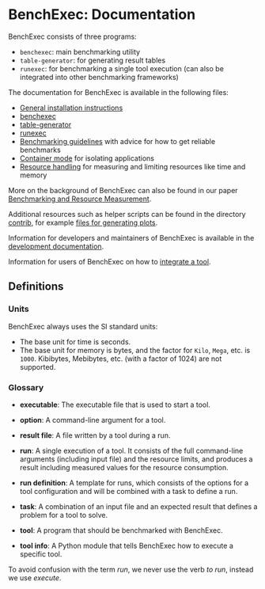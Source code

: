 # BenchExec: Documentation

BenchExec consists of three programs:

- `benchexec`: main benchmarking utility
- `table-generator`: for generating result tables
- `runexec`: for benchmarking a single tool execution (can also be integrated into other benchmarking frameworks)

The documentation for BenchExec is available in the following files:

- [General installation instructions](INSTALL.md)
- [benchexec](benchexec.md)
- [table-generator](table-generator.md)
- [runexec](runexec.md)
- [Benchmarking guidelines](benchmarking.md) with advice for how to get reliable benchmarks
- [Container mode](container.md) for isolating applications
- [Resource handling](resources.md) for measuring and limiting resources like time and memory

More on the background of BenchExec can also be found in our paper
[Benchmarking and Resource Measurement](https://www.sosy-lab.org/~dbeyer/Publications/2015-SPIN.Benchmarking_and_Resource_Measurement.pdf).

Additional resources such as helper scripts can be found in the directory [contrib](../contrib),
for example [files for generating plots](../contrib/plots/README.md).

Information for developers and maintainers of BenchExec is available
in the [development documentation](DEVELOPMENT.md).

Information for users of BenchExec on how to [integrate a tool](tool-integration.md).


## Definitions

### Units

BenchExec always uses the SI standard units:
- The base unit for time is seconds.
- The base unit for memory is bytes, and the factor for `Kilo`, `Mega`, etc. is `1000`.
  Kibibytes, Mebibytes, etc. (with a factor of 1024) are not supported.

### Glossary

- **executable**: The executable file that is used to start a tool.

- **option**: A command-line argument for a tool.

- **result file**: A file written by a tool during a run.

- **run**: A single execution of a tool.
  It consists of the full command-line arguments (including input file)
  and the resource limits,
  and produces a result including measured values for the resource consumption.

- **run definition**: A template for runs,
  which consists of the options for a tool configuration
  and will be combined with a task to define a run.

- **task**: A combination of an input file and an expected result
  that defines a problem for a tool to solve.

- **tool**: A program that should be benchmarked with BenchExec.

- **tool info**: A Python module that tells BenchExec how to execute a specific tool.

To avoid confusion with the term *run*, we never use the verb *to run*,
instead we use *execute*.
